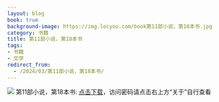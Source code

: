 ```yaml
---
layout: blog
book: true
background-image: https://img.locyoo.com/book第11部小说，第18本书.jpg
category: 书籍
title: 第11部小说，第18本书
tags:
- 书籍
- 文学
redirect_from:
  - /2024/03/第11部小说，第18本书/
---
```

![](https://img.locyoo.com/book第11部小说，第18本书.jpg)
第11部小说，第18本书: <a name = "ref1" href="https://089m.com/f/50983618-1272781121-5239a6?p=3619">点击下载</a>，访问密码请点击右上方“关于”自行查看